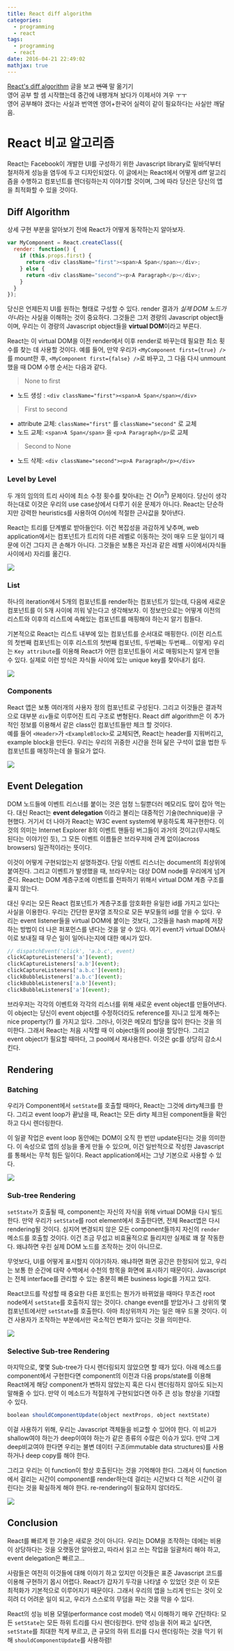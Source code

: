 ```yaml
---
title: React diff algorithm
categories:
  - programming
  - react
tags:
  - programming
  - react
date: 2016-04-21 22:49:02
mathjax: true
---
```


[React's diff algorithm](http://calendar.perfplanet.com/2013/diff/) 글을 보고 ~~번역~~ 말 옮기기  
영어 공부 할 셈 시작했는데 중간에 내팽개쳐 놨다가 이제서야 겨우 ㅜㅜ  
영어 공부해야 겠다는 사실과 번역엔 영어+한국어 실력이 같이 필요하다는 사실만 깨달음.

# React 비교 알고리즘
React는 Facebook이 개발한 UI를 구성하기 위한 Javascript library로 밑바닥부터 철저하게 성능을 염두에 두고 디자인되었다. 이 글에서는 React에서 어떻게 diff 알고리즘을 수행하고 컴포넌트를 렌더링하는지 이야기할 것이며, 그에 따라 당신은 당신의 앱을 최적화할 수 있을 것이다.

## Diff Algorithm
상세 구현 부분을 알아보기 전에 React가 어떻게 동작하는지 알아보자.

```javascript
var MyComponent = React.createClass({
  render: function() {
    if (this.props.first) {
      return <div className="first"><span>A Span</span></div>;
    } else {
      return <div className="second"><p>A Paragraph</p></div>;
    }
  }
});
```

당신은 언제든지 UI를 원하는 형태로 구성할 수 있다. render 결과가 *실제 DOM 노드가 아니*라는 사실을 이해하는 것이 중요하다. 그것들은 그저 경량의 Javascript object들이며, 우리는 이 경량의 Javascript object들을 **virtual DOM**이라고 부른다.

React는 이 virtual DOM을 이전 render에서 이후 render로 바꾸는데 필요한 최소 횟수를 찾는 데 사용할 것이다. 예를 들어, 만약 우리가 `<MyComponent first={true} />`를 mount한 후, `<MyComponent first={false} />`로 바꾸고, 그 다음 다시 unmount했을 때 DOM 수행 순서는 다음과 같다.

> None to first
* 노드 생성 : `<div className="first"><span>A Span</span></div>`

> First to second
* attribute 교체: `className="first"` 를 `className="second"` 로 교체
* 노드 교체: `<span>A Span</span>` 을 `<p>A Paragraph</p>`로 교체

> Second to None
* 노드 삭제: `<div className="second"><p>A Paragraph</p></div>`

### Level by Level
두 개의 임의의 트리 사이에 최소 수정 횟수를 찾아내는 건 $O(n^3)$ 문제이다. 당신이 생각하는대로 이것은 우리의 use case상에서 다루기 쉬운 문제가 아니다. React는 단순하지만 강력한 heuristics를 사용하여 $O(n)$에 적절한 근사값을 찾아낸다.

React는 트리를 단계별로 받아들인다. 이건 복잡성을 과감하게 낮추며, web application에서는 컴포넌트가 트리의 다른 레벨로 이동하는 것이 매우 드문 일이기 때문에 이건 그다지 큰 손해가 아니다. 그것들은 보통은 자신과 같은 레벨 사이에서(자식들 사이에서) 자리를 옮긴다.

![](level_by_level.png)

### List
하나의 iteration에서 5개의 컴포넌트를 render하는 컴포넌트가 있는데, 다음에 새로운 컴포넌트를 이 5개 사이에 끼워 넣는다고 생각해보자. 이 정보만으로는 어떻게 이전의 리스트와 이후의 리스트에 속해있는 컴포넌트를 매핑해야 하는지 알기 힘들다.

기본적으로 React는 리스트 내부에 있는 컴포넌트를 순서대로 매핑한다. (이전 리스트의 첫번째 컴포넌트는 이후 리스트의 첫번째 컴포넌트, 두번째는 두번째... 이렇게) 우리는 `Key attribute`를 이용해 React가 어떤 컴포넌트들이 서로 매핑되는지 알게 만들 수 있다. 실제로 이런 방식은 자식들 사이에 있는 unique key를 찾아내기 쉽다.

![](list_with_keys.png)

### Components
React 앱은 보통 여러개의 사용자 정의 컴포넌트로 구성된다. 그리고 이것들은 결과적으로 대부분 `div`들로 이루어진 트리 구조로 변형된다. React diff algorithm은 이 추가적인 정보를 이용해서 같은 class인 컴포넌트들만 체크 할 것이다.  
예를 들어 `<Header>`가 `<ExampleBlock>`로 교체되면, React는 header를 지워버리고, example block을 만든다. 우리는 우리의 귀중한 시간을 전혀 닮은 구석이 없을 법한 두 컴포넌트를 매칭하는데 쓸 필요가 없다.

![](components.png)

## Event Delegation
DOM 노드들에 이벤트 리스너를 붙이는 것은 엄청 느릴뿐더러 메모리도 많이 잡아 먹는다. 대신 React는 **event delegation** 이라고 불리는 대중적인 기술(technique)을 구현했다. 거기서 더 나아가 React는 W3C event system에 부응하도록 재구현한다. 이것의 의미는 Internet Explorer 8의 이벤트 핸들링 버그들이 과거의 것이고(무시해도 된다는 이야기인 듯), 그 모든 이벤트 이름들은 브라우저에 관계 없이(across browsers) 일관적이라는 뜻이다.

이것이 어떻게 구현되었는지 설명하겠다. 단일 이벤트 리스너는 document의 최상위에 붙여진다. 그리고 이벤트가 발생했을 때, 브라우저는 대상 DOM node를 우리에게 넘겨준다. React는 DOM 계층구조에 이벤트를 전파하기 위해서 virtual DOM 계층 구조를 훑지 않는다.

대신 우리는 모든 React 컴포넌트가 계층구조를 암호화한 유일한 id를 가지고 있다는 사실을 이용한다. 우리는 간단한 문자열 조작으로 모든 부모들의 id를 얻을 수 있다. 우리는 event listener들을 virtual DOM에 붙이는 것보다, 그것들을 hash map에 저장하는 방법이 더 나은 퍼포먼스를 낸다는 것을 알 수 있다. 여기 event가 virtual DOM사이로 보내질 때 무슨 일이 일어나는지에 대한 예시가 있다.

```javascript
// dispatchEvent('click', 'a.b.c', event)
clickCaptureListeners['a'](event);
clickCaptureListeners['a.b'](event);
clickCaptureListeners['a.b.c'](event);
clickBubbleListeners['a.b.c'](event);
clickBubbleListeners['a.b'](event);
clickBubbleListeners['a'](event);
```

브라우저는 각각의 이벤트와 각각의 리스너를 위해 새로운 event object를 만들어낸다. 이 object는 당신이 event object를 수정하더라도 reference를 지니고 있게 해주는 nice property(?) 를 가지고 있다. 그러나, 이것은 메모리 할당을 많이 한다는 것을 의미한다. 그래서 React는 처음 시작할 때 이 object들의 pool을 할당한다. 그리고 event object가 필요할 때마다, 그 pool에서 재사용한다. 이것은 gc를 상당히 감소시킨다.

## Rendering
### Batching
우리가 Component에서 `setState`를 호출할 때마다, React는 그것에 dirty체크를 한다. 그리고 event loop가 끝났을 때, React는 모든 dirty 체크된 component들을 확인하고 다시 렌더링한다.

이 일괄 작업은 event loop 동안에는 DOM이 오직 한 번만 update된다는 것을 의미한다. 이 속성으로 앱의 성능을 좋게 만들 수 있으며, 이건 일반적으로 작성한 Javascript를 통해서는 무척 힘든 일이다. React application에서는 그냥 기본으로 사용할 수 있다.

![](setState_dirty.png)

### Sub-tree Rendering
`setState`가 호출될 때, component는 자신의 자식을 위해 virtual DOM을 다시 빌드한다. 만약 우리가 `setState`를 root element에서 호출한다면, 전체 React앱은 다시 rendering될 것이다. 심지어 변경되지 않은 모든 component들까지 자신의 `render` 메소드를 호출할 것이다. 이건 조금 무섭고 비효율적으로 들리지만 실제로 꽤 잘 작동한다. 왜냐하면 우린 실제 DOM 노드를 조작하는 것이 아니므로.

무엇보다, UI를 어떻게 표시할지 이야기하자. 왜냐하면 화면 공간은 한정되어 있고, 우리는 보통 한 순간에 대략 수백에서 수천의 항목을 화면에 표시하기 때문이다. Javascript는 전체 interface를 관리할 수 있는 충분히 빠른 business logic를 가지고 있다.

React코드를 작성할 때 중요한 다른 포인트는 뭔가가 바뀌었을 때마다 무조건 root node에서 `setState`를 호출하지 않는 것이다. change event를 받았거나 그 상위의 몇 컴포넌트에서만 `setState`를 호출한다. 아마 최상위까지 가는 일은 매우 드물 것이다. 이건 사용자가 조작하는 부분에서만 국소적인 변화가 있다는 것을 의미한다.

![](sub_tree_rendering.png)

### Selective Sub-tree Rendering
마지막으로, 몇몇 Sub-tree가 다시 렌더링되지 않았으면 할 때가 있다. 아래 메소드를 component에서 구현한다면 component의 이전과 다음 props/state를 이용해 React에게 해당 component가 변하지 않았는지 혹은 다시 렌더링하지 않아도 되는지 말해줄 수 있다. 만약 이 메소드가 적절하게 구현되었다면 아주 큰 성능 향상을 기대할 수 있다.

```javascript
boolean shouldComponentUpdate(object nextProps, object nextState)
```

이걸 사용하기 위해, 우리는 Javascript 객체들을 비교할 수 있어야 한다. 이 비교가 shallow여야 하는가 deep이여야 하는가 같은 종류의 수많은 이슈가 있다. 만약 그게 deep비교여야 한다면 우리는 불변 데이터 구조(immutable data structures)를 사용하거나 deep copy를 해야 한다.

그리고 우리는 이 function이 항상 호출된다는 것을 기억해야 한다. 그래서 이 function에서 걸리는 시간이 component를 render하는데 걸리는 시간보다 더 적은 시간이 걸린다는 것을 확실하게 해야 한다. re-rendering이 필요하지 않더라도.

![](selective_sub_tree_rendering.png)

## Conclusion
React를 빠르게 한 기술은 새로운 것이 아니다. 우리는 DOM을 조작하는 데에는 비용이 상당하다는 것을 오랫동안 알아왔고, 따라서 읽고 쓰는 작업을 일괄처리 해야 하고, event delegation은 빠르고...

사람들은 여전히 이것들에 대해 이야기 하고 있지만 이것들은 표준 Javascript 코드를 이용해 구현하기 몹시 어렵다. React가 갑자기 두각을 나타낼 수 있었던 것은 이 모든 최적화가 기본적으로 이루어지기 때문이다. 그래서 우리의 앱을 느리게 만드는 것이 오히려 더 어려운 일이 되고, 우리가 스스로의 무덤을 파는 것을 막을 수 있다.

React의 성능 비용 모델(performance cost model) 역시 이해하기 매우 간단하다: 모든 `setState`는 모든 하위 트리를 다시 렌더링한다. 만약 성능을 쥐어 짜고 싶다면, `setState`를 최대한 적게 부르고, 큰 규모의 하위 트리를 다시 렌더링하는 것을 막기 위해 `shouldComponentUpdate`를 사용하렴!

